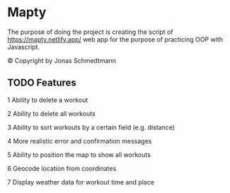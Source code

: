 # Mapty
 The purpose of doing the project is creating the script of https://mapty.netlify.app/ web app for the purpose of practicing OOP with Javascript.
 
© Copyright by Jonas Schmedtmann


## TODO Features
1 Ability to delete a workout

2 Ability to delete all workouts

3 Ability to sort workouts by a certain field (e.g. distance)

4 More realistic error and confirmation messages

5 Ability to position the map to show all workouts

6 Geocode location from coordinates

7 Display weather data for workout time and place
